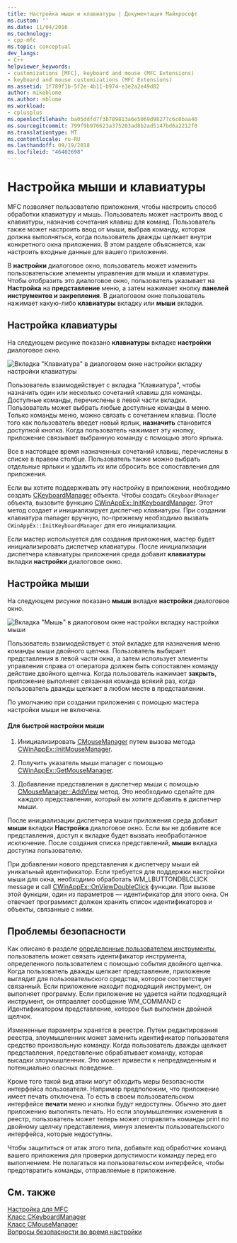 ```yaml
---
title: Настройка мыши и клавиатуры | Документация Майкрософт
ms.custom: ''
ms.date: 11/04/2016
ms.technology:
- cpp-mfc
ms.topic: conceptual
dev_langs:
- C++
helpviewer_keywords:
- customizations [MFC], keyboard and mouse (MFC Extensions)
- keyboard and mouse customizations (MFC Extensions)
ms.assetid: 1f789f1b-5f2e-4b11-b974-e3e2a2e49d82
author: mikeblome
ms.author: mblome
ms.workload:
- cplusplus
ms.openlocfilehash: ba05ddfd7f3b709813a6e5069d98277c6c0baa46
ms.sourcegitcommit: 799f9b976623a375203ad8b2ad5147bd6a2212f0
ms.translationtype: MT
ms.contentlocale: ru-RU
ms.lasthandoff: 09/19/2018
ms.locfileid: "46402698"
---
```

# <a name="keyboard-and-mouse-customization"></a>Настройка мыши и клавиатуры

MFC позволяет пользователю приложения, чтобы настроить способ обработки клавиатуру и мышь. Пользователь может настроить ввод с клавиатуры, назначив сочетания клавиш для команд. Пользователь также может настроить ввод от мыши, выбрав команду, которая должна выполняться, когда пользователь дважды щелкает внутри конкретного окна приложения. В этом разделе объясняется, как настроить входные данные для вашего приложения.

В **настройки** диалоговое окно, пользователь может изменить пользовательские элементы управления для мыши и клавиатуры. Чтобы отобразить это диалоговое окно, пользователь указывает на **Настройка** на **представление** меню, а затем нажимает кнопку **панелей инструментов и закрепления**. В диалоговом окне пользователь нажимает какую-либо **клавиатуры** вкладку или **мыши** вкладки.

## <a name="keyboard-customization"></a>Настройка клавиатуры

На следующем рисунке показано **клавиатуры** вкладке **настройки** диалоговое окно.

![Вкладка "Клавиатура" в диалоговом окне настройки](../mfc/media/mfcnextkeyboardtab.png "mfcnextkeyboardtab") вкладку настройки клавиатуры

Пользователь взаимодействует с вкладка "Клавиатура", чтобы назначить один или несколько сочетаний клавиш для команды. Доступные команды, перечислены в левой части вкладки. Пользователь может выбрать любые доступные команды в меню. Только команды меню, можно связать с сочетанием клавиш. После того как пользователь введет новый ярлык, **назначить** становится доступной кнопка. Когда пользователь нажимает эту кнопку, приложение связывает выбранную команду с помощью этого ярлыка.

Все в настоящее время назначенных сочетаний клавиш, перечислены в списке в правом столбце. Пользователь также можно выбрать отдельные ярлыки и удалить их или сбросить все сопоставления для приложения.

Если вы хотите поддерживать эту настройку в приложении, необходимо создать [CKeyboardManager](../mfc/reference/ckeyboardmanager-class.md) объекта. Чтобы создать `CKeyboardManager` объекта, вызовите функцию [CWinAppEx::InitKeyboardManager](../mfc/reference/cwinappex-class.md#initkeyboardmanager). Этот метод создает и инициализирует диспетчер клавиатуры. При создании клавиатура manager вручную, по-прежнему необходимо вызвать `CWinAppEx::InitKeyboardManager` для его инициализации.

Если мастер используется для создания приложения, мастер будет инициализировать диспетчер клавиатуры. После инициализации диспетчера клавиатуры приложения среда добавит **клавиатуры** вкладки **настройки** диалоговое окно.

## <a name="mouse-customization"></a>Настройка мыши

На следующем рисунке показано **мыши** вкладке **настройки** диалоговое окно.

![Вкладка "Мышь" в диалоговом окне настройки](../mfc/media/mfcnextmousetab.png "mfcnextmousetab") вкладку настройки мыши

Пользователь взаимодействует с этой вкладке для назначения меню команды мыши двойного щелчка. Пользователь выбирает представления в левой части окна, а затем использует элементы управления справа от оператора должен быть сопоставлен команду действие двойного щелчка. Когда пользователь нажимает **закрыть**, приложение выполняет связанная команда всякий раз, когда пользователь дважды щелкает в любом месте в представлении.

По умолчанию при создании приложения с помощью мастера настройки мыши не включена.

#### <a name="to-enable-mouse-customization"></a>Для быстрой настройки мыши

1. Инициализировать [CMouseManager](../mfc/reference/cmousemanager-class.md) путем вызова метода [CWinAppEx::InitMouseManager](../mfc/reference/cwinappex-class.md#initmousemanager).

1. Получить указатель мыши manager с помощью [CWinAppEx::GetMouseManager](../mfc/reference/cwinappex-class.md#getmousemanager).

1. Добавление представления в диспетчер мыши с помощью [CMouseManager::AddView](../mfc/reference/cmousemanager-class.md#addview) метод. Это необходимо сделайте для каждого представления, который вы хотите добавить в диспетчер мыши.

После инициализации диспетчера мыши приложения среда добавит **мыши** вкладки **Настройка** диалоговое окно. Если вы не добавите все представления, доступ к вкладке будет вызвать необработанное исключение. После создания списка представлений, **мыши** вкладка доступна пользователю.

При добавлении нового представления к диспетчеру мыши ей уникальный идентификатор. Если требуется для поддержки настройки мыши для окна, необходимо обработать WM_LBUTTONDBLCLICK message и call [CWinAppEx::OnViewDoubleClick](../mfc/reference/cwinappex-class.md#onviewdoubleclick) функции. При вызове этой функции, один из параметров — идентификатор для этого окна. Он отвечает программист должен хранить список идентификаторов и объекты, связанные с ними.

## <a name="security-concerns"></a>Проблемы безопасности

Как описано в разделе [определенные пользователем инструменты](../mfc/user-defined-tools.md), пользователь может связать идентификатор инструмента, определенного пользователем с помощью события двойного щелчка. Когда пользователь дважды щелкает представление, приложение выглядит для пользовательского средства, которое соответствует связанный. Если приложение находит подходящий инструмент, он выполняет программу. Если приложение не удается найти подходящий инструмент, он отправляет сообщение WM_COMMAND с Идентификатором представление, которое был выполнен двойной щелчок.

Измененные параметры хранятся в реестре. Путем редактирования реестра, злоумышленник может заменить идентификатор пользователя средство произвольную команду. Когда пользователь дважды щелкает представления, представление обрабатывает команду, которая высадки злоумышленник. Это может привести к непредвиденным и потенциально опасных поведение.

Кроме того такой вид атаки могут обходить меры безопасности интерфейса пользователя. Например предположим, что приложение имеет печать отключена. То есть в своем пользовательском интерфейсе **печати** меню и кнопки будут недоступны. Обычно это дает приложению выполнять печать. Но если злоумышленник изменения в реестр, пользователь может теперь может отправлять команды print по двойному щелчку представления, минуя элементы пользовательского интерфейса, которые недоступны.

Чтобы защититься от атак этого типа, добавьте код обработчик команд вашего приложения для проверки допустимости команду перед его выполнением. Не полагаться на пользовательском интерфейсе, чтобы предотвратить команды, отправляемые в приложение.

## <a name="see-also"></a>См. также

[Настройка для MFC](../mfc/customization-for-mfc.md)<br/>
[Класс CKeyboardManager](../mfc/reference/ckeyboardmanager-class.md)<br/>
[Класс CMouseManager](../mfc/reference/cmousemanager-class.md)<br/>
[Вопросы безопасности во время настройки](../mfc/security-implications-of-customization.md)

